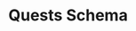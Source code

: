 ﻿# Quests Schema

<script type="application/schema+json" src="https://raw.githubusercontent.com/Hawkbat/OuterWildsRPG/main/schemas/quests.schema.json"></script>